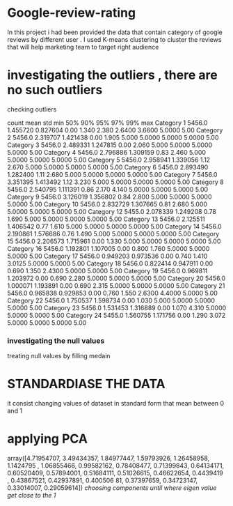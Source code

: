 # Google-review-rating
In this project i had been provided the data that contain category of google reviews  by different user . I used K-means clustering to cluster the reviews that will help marketing team to target right audience 
# investigating the outliers , there are no such outliers
checking outliers 

count	mean	std	min	50%	90%	95%	97%	99%	max
Category 1	5456.0	1.455720	0.827604	0.00	1.340	2.380	2.6400	3.6600	5.0000	5.00
Category 2	5456.0	2.319707	1.421438	0.00	1.905	5.000	5.0000	5.0000	5.0000	5.00
Category 3	5456.0	2.489331	1.247815	0.00	2.060	5.000	5.0000	5.0000	5.0000	5.00
Category 4	5456.0	2.796886	1.309159	0.83	2.460	5.000	5.0000	5.0000	5.0000	5.00
Category 5	5456.0	2.958941	1.339056	1.12	2.670	5.000	5.0000	5.0000	5.0000	5.00
Category 6	5456.0	2.893490	1.282400	1.11	2.680	5.000	5.0000	5.0000	5.0000	5.00
Category 7	5456.0	3.351395	1.413492	1.12	3.230	5.000	5.0000	5.0000	5.0000	5.00
Category 8	5456.0	2.540795	1.111391	0.86	2.170	4.140	5.0000	5.0000	5.0000	5.00
Category 9	5456.0	3.126019	1.356802	0.84	2.800	5.000	5.0000	5.0000	5.0000	5.00
Category 10	5456.0	2.832729	1.307665	0.81	2.680	5.000	5.0000	5.0000	5.0000	5.00
Category 12	5455.0	2.078339	1.249208	0.78	1.690	5.000	5.0000	5.0000	5.0000	5.00
Category 13	5456.0	2.125511	1.406542	0.77	1.610	5.000	5.0000	5.0000	5.0000	5.00
Category 14	5456.0	2.190861	1.576686	0.76	1.490	5.000	5.0000	5.0000	5.0000	5.00
Category 15	5456.0	2.206573	1.715961	0.00	1.330	5.000	5.0000	5.0000	5.0000	5.00
Category 16	5456.0	1.192801	1.107005	0.00	0.800	1.760	5.0000	5.0000	5.0000	5.00
Category 17	5456.0	0.949203	0.973536	0.00	0.740	1.410	3.0125	5.0000	5.0000	5.00
Category 18	5456.0	0.822414	0.947911	0.00	0.690	1.350	2.4300	5.0000	5.0000	5.00
Category 19	5456.0	0.969811	1.203972	0.00	0.690	2.280	5.0000	5.0000	5.0000	5.00
Category 20	5456.0	1.000071	1.193891	0.00	0.690	2.315	5.0000	5.0000	5.0000	5.00
Category 21	5456.0	0.965838	0.929853	0.00	0.760	1.550	2.6300	4.4000	5.0000	5.00
Category 22	5456.0	1.750537	1.598734	0.00	1.030	5.000	5.0000	5.0000	5.0000	5.00
Category 23	5456.0	1.531453	1.316889	0.00	1.070	4.310	5.0000	5.0000	5.0000	5.00
Category 24	5455.0	1.560755	1.171756	0.00	1.290	3.072	5.0000	5.0000	5.0000	5.00



### investigating the null values 
treating null values by filling medain 

# STANDARDIASE THE DATA
it consist changing values of dataset in standard form that mean between 0 and 1

# applying PCA
array([4.71954707, 3.49434357, 1.84977447, 1.59793926, 1.26458958,
       1.1424795 , 1.06855466, 0.99582162, 0.78408477, 0.71399843,
       0.64134171, 0.60520409, 0.57894001, 0.51684111, 0.51026615,
       0.46622654, 0.4439419 , 0.43867521, 0.42937891, 0.400506
       81,
       0.37397659, 0.34723147, 0.33014007, 0.29059614])
       _choosing components until  where eigen value get close to the 1_

       

       
